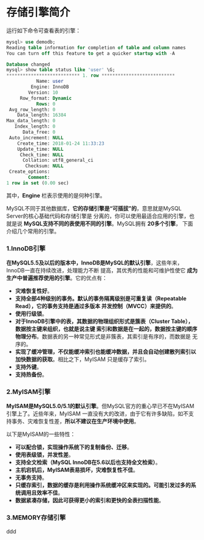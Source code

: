 存储引擎简介
================================================================================
运行如下命令可查看表的引擎：
```sql
mysql> use demodb;
Reading table information for completion of table and column names
You can turn off this feature to get a quicker startup with -A

Database changed
mysql> show table status like 'user' \G;
*************************** 1. row ***************************
           Name: user
         Engine: InnoDB
        Version: 10
     Row_format: Dynamic
           Rows: 0
 Avg_row_length: 0
    Data_length: 16384
Max_data_length: 0
   Index_length: 0
      Data_free: 0
 Auto_increment: NULL
    Create_time: 2018-01-24 11:33:23
    Update_time: NULL
     Check_time: NULL
      Collation: utf8_general_ci
       Checksum: NULL
 Create_options:
        Comment:
1 row in set (0.00 sec)
```
其中，**Engine** 栏表示使用的是何种引擎。

MySQL不同于其他数据库，**它的存储引擎是“可插拔”的**，意思就是MySQL Server的核心基础代码和存储引擎是
分离的，你可以使用最适合应用的引擎，也就是说 **MySQL支持不同的表使用不同的引擎**。MySQL拥有 **20多个引擎**，
下面介绍几个常用的引擎。

### 1.InnoDB引擎
**在MySQL5.5及以后的版本中，InnoDB是MySQL的默认引擎**，这些年来，InnoDB一直在持续改进，处理能力不断
提高，其优秀的性能和可维护性使它 **成为生产中普遍推荐使用的引擎**。它的优点有：
+ **灾难恢复性好**。
+ **支持全部4种级别的事务。默认的事务隔离级别是可重复读（Repeatable Read），它的事务支持是通过多版本
并发控制（MVCC）来提供的**。
+ **使用行级锁**。
+ **对于InnoDB引擎中的表，其数据的物理组织形式是簇表（Cluster Table），数据按主键来组织，也就是说主键
索引和数据是在一起的，数据按主键的顺序物理分布**。数据表的另一种常见形式是非簇表，其索引是有序的，而数据是
无序的。
+ **实现了缓冲管理，不仅能缓冲索引也能缓冲数据，并且会自动创建散列索引以加快数据的获取**。相比之下，MyISAM
只是缓存了索引。
+ **支持外键**。
+ **支持热备份**。

### 2.MyISAM引擎
**MyISAM是MySQL5.0/5.1的默认引擎**。但MySQL官方的重心早已不在MyISAM引擎上了。近些年来，MyISAM
一直没有大的改进，由于它有许多缺陷，如不支持事务、灾难恢复性差，**所以不建议在生产环境中使用**。

以下是MyISAM的一些特性：
+ **可以配合锁，实现操作系统下的复制备份、迁移**。
+ **使用表级锁，并发性差**。
+ **支持全文检索（MySQL InnoDB在5.6以后也支持全文检索）**。
+ **主机宕机后，MyISAM表易损坏，灾难恢复性不佳**。
+ **无事务支持**。
+ **只缓存索引，数据的缓存是利用操作系统缓冲区来实现的。可能引发过多的系统调用且效率不佳**。
+ **数据紧凑存储，因此可获得更小的索引和更快的全表扫描性能**。

### 3.MEMORY存储引擎









































ddd
